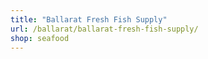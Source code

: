 ```yaml
---
title: "Ballarat Fresh Fish Supply"
url: /ballarat/ballarat-fresh-fish-supply/
shop: seafood
---
```

